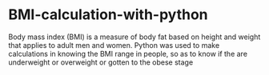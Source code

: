 # BMI-calculation-with-python
Body mass index (BMI) is a measure of body fat based on height and weight that applies to adult men and women. Python was used to make calculations in knowing the BMI range in people, so as to know if the are underweight or overweight or gotten to the obese stage
